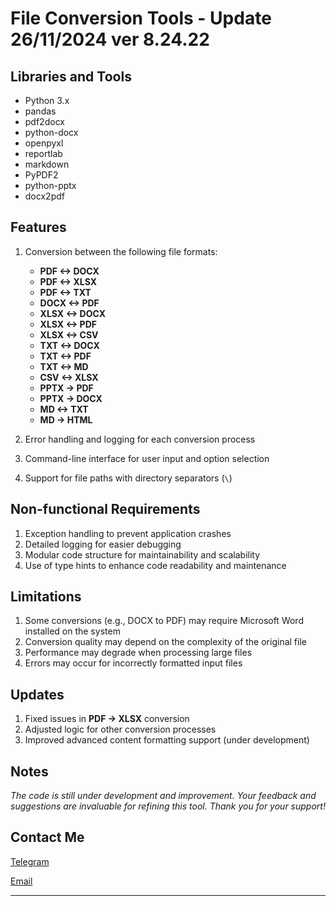 # File Conversion Tools - Update 26/11/2024 ver 8.24.22

## Libraries and Tools
- Python 3.x
- pandas
- pdf2docx
- python-docx
- openpyxl
- reportlab
- markdown
- PyPDF2
- python-pptx
- docx2pdf

## Features
1. Conversion between the following file formats:
   - **PDF <-> DOCX**
   - **PDF <-> XLSX**
   - **PDF <-> TXT**
   - **DOCX <-> PDF**
   - **XLSX <-> DOCX**
   - **XLSX <-> PDF**
   - **XLSX <-> CSV**
   - **TXT <-> DOCX**
   - **TXT <-> PDF**
   - **TXT <-> MD**
   - **CSV <-> XLSX**
   - **PPTX -> PDF**
   - **PPTX -> DOCX**
   - **MD <-> TXT**
   - **MD -> HTML**

2. Error handling and logging for each conversion process
3. Command-line interface for user input and option selection
4. Support for file paths with directory separators (`\`)

## Non-functional Requirements
1. Exception handling to prevent application crashes
2. Detailed logging for easier debugging
3. Modular code structure for maintainability and scalability
4. Use of type hints to enhance code readability and maintenance

## Limitations
1. Some conversions (e.g., DOCX to PDF) may require Microsoft Word installed on the system
2. Conversion quality may depend on the complexity of the original file
3. Performance may degrade when processing large files
4. Errors may occur for incorrectly formatted input files

## Updates
1. Fixed issues in **PDF -> XLSX** conversion
2. Adjusted logic for other conversion processes
3. Improved advanced content formatting support (under development)

## Notes

*The code is still under development and improvement. Your feedback and suggestions are invaluable for refining this tool. Thank you for your support!*

## Contact Me

[Telegram](https://t.me/tanbaycu)

[Email](mailto:tranminhtan4953@gmail.com)

---

